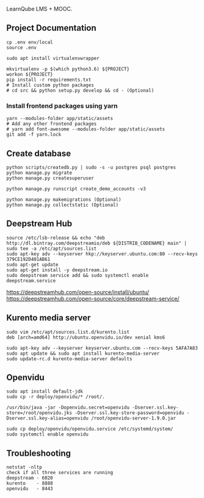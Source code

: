LearnQube LMS + MOOC.

## Project Documentation
```
cp .env env/local
source .env

sudo apt install virtualenvwrapper

mkvirtualenv -p $(which python3.6) ${PROJECT}
workon ${PROJECT}
pip install -r requirements.txt
# Install custom python packages
# cd src && python setup.py develop && cd - (Optional)
```

### Install frontend packages using yarn
```
yarn --modules-folder app/static/assets
# Add any other frontend packages
# yarn add font-awesome --modules-folder app/static/assets
git add -f yarn.lock
```

## Create database
```
python scripts/createdb.py | sudo -s -u postgres psql postgres
python manage.py migrate
python manage.py createsuperuser

python manage.py runscript create_demo_accounts -v3

python manage.py makemigrations (Optional)
python manage.py collectstatic (Optional)
```

## Deepstream Hub
```
source /etc/lsb-release && echo "deb http://dl.bintray.com/deepstreamio/deb ${DISTRIB_CODENAME} main" | sudo tee -a /etc/apt/sources.list
sudo apt-key adv --keyserver hkp://keyserver.ubuntu.com:80 --recv-keys 379CE192D401AB61
sudo apt-get update
sudo apt-get install -y deepstream.io
sudo deepstream service add && sudo systemctl enable deepstream.service
```

https://deepstreamhub.com/open-source/install/ubuntu/
https://deepstreamhub.com/open-source/core/deepstream-service/

## Kurento media server
```
sudo vim /etc/apt/sources.list.d/kurento.list
deb [arch=amd64] http://ubuntu.openvidu.io/dev xenial kms6

sudo apt-key adv --keyserver keyserver.ubuntu.com --recv-keys 5AFA7A83
sudo apt update && sudo apt install kurento-media-server
sudo update-rc.d kurento-media-server defaults
```

## Openvidu
```
sudo apt install default-jdk
sudo cp -r deploy/openvidu/* /root/.

/usr/bin/java -jar -Dopenvidu.secret=openvidu -Dserver.ssl.key-store=/root/openvidu.jks -Dserver.ssl.key-store-password=openvidu -Dserver.ssl.key-alias=openvidu /root/openvidu-server-1.9.0.jar

sudo cp deploy/openvidu/openvidu.service /etc/systemd/system/
sudo systemctl enable openvidu
```

## Troubleshooting
```
netstat -nltp
check if all three services are running
deepstream - 6020
kurento    - 8888
openvidu   - 8443
```
